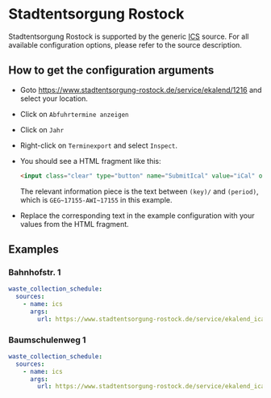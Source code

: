 # Stadtentsorgung Rostock

Stadtentsorgung Rostock is supported by the generic [ICS](/doc/source/ics.md) source. For all available configuration options, please refer to the source description.


## How to get the configuration arguments

- Goto <https://www.stadtentsorgung-rostock.de/service/ekalend/1216> and select your location.  
- Click on `Abfuhrtermine anzeigen`
- Click on `Jahr`
- Right-click on `Terminexport` and select `Inspect`.
- You should see a HTML fragment like this:

  ```html
  <input class="clear" type="button" name="SubmitIcal" value="iCal" onclick="window.open('/service/ekalend_ical/(key)/GEG~17155-AWI~17155/(period)/year/(type)/rm|lvp|pap|bio','_blank')">
  ```

  The relevant information piece is the text between `(key)/` and `(period)`, which is `GEG~17155-AWI~17155` in this example.

- Replace the corresponding text in the example configuration with your values from the HTML fragment.

## Examples

### Bahnhofstr. 1

```yaml
waste_collection_schedule:
  sources:
    - name: ics
      args:
        url: https://www.stadtentsorgung-rostock.de/service/ekalend_ical/(key)/AWI~156364-GEG~156364/(period)/year
```
### Baumschulenweg 1

```yaml
waste_collection_schedule:
  sources:
    - name: ics
      args:
        url: https://www.stadtentsorgung-rostock.de/service/ekalend_ical/(key)/GEG~17155-AWI~17155/(period)/year
```
